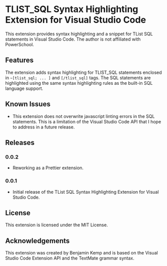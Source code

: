 # TLIST_SQL Syntax Highlighting Extension for Visual Studio Code

This extension provides syntax highlighting and a snippet for TList SQL statements in Visual Studio Code. The author is not affiliated with PowerSchool.

## Features

The extension adds syntax highlighting for TLIST_SQL statements enclosed in `~[tlist_sql; ... ]` and `[/tlist_sql]` tags. The SQL statements are highlighted using the same syntax highlighting rules as the built-in SQL language support.

## Known Issues

* This extension does not overwrite javascript linting errors in the SQL statements. This is a limitation of the Visual Studio Code API that I hope to address in a future release.

## Releases

### 0.0.2

* Reworking as a Prettier extension.

### 0.0.1

* Initial release of the TList SQL Syntax Highlighting Extension for Visual Studio Code.

## License

This extension is licensed under the MIT License.

## Acknowledgements

This extension was created by Benjamin Kemp and is based on the Visual Studio Code Extension API and the TextMate grammar syntax.
